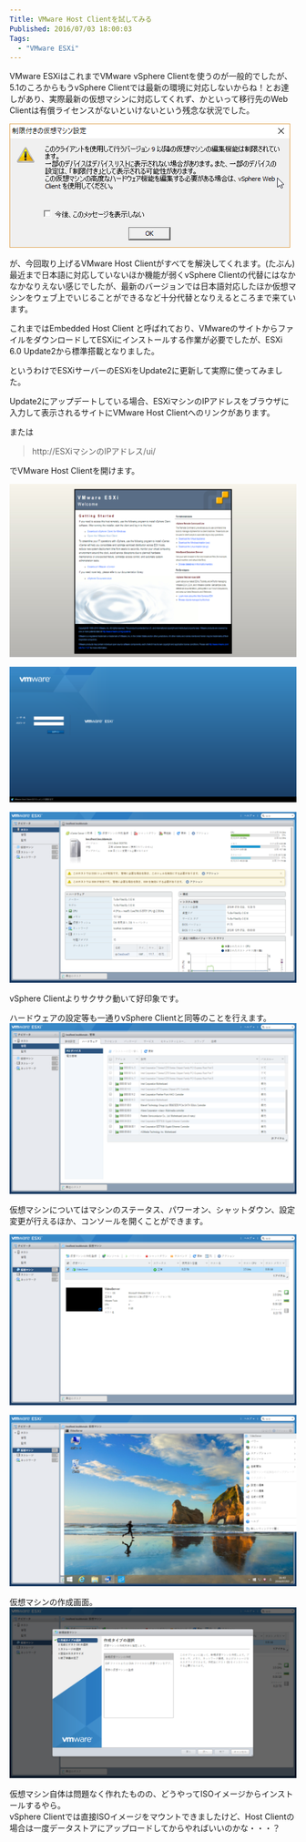 ```yaml
---
Title: VMware Host Clientを試してみる
Published: 2016/07/03 18:00:03
Tags:
  - "VMware ESXi"
---
```

VMware ESXiはこれまでVMware vSphere Clientを使うのが一般的でしたが、5.1のころからもうvSphere Clientでは最新の環境に対応しないからね！とお達しがあり、実際最新の仮想マシンに対応してくれず、かといって移行先のWeb Clientは有償ライセンスがないといけないという残念な状況でした。  

![](20160703163725.png) 

が、今回取り上げるVMware Host Clientがすべてを解決してくれます。(たぶん)
最近まで日本語に対応していないほか機能が弱くvSphere Clientの代替にはなかなかなりえない感じでしたが、最新のバージョンでは日本語対応したほか仮想マシンをウェブ上でいじることができるなど十分代替となりえるところまで来ています。  


これまではEmbedded Host Client と呼ばれており、VMwareのサイトからファイルをダウンロードしてESXiにインストールする作業が必要でしたが、ESXi 6.0 Update2から標準搭載となりました。  

<?# OEmbed "http://infratraining.blogspot.jp/2016/03/embedded-host-client-vsphere6.html" /?>

というわけでESXiサーバーのESXiをUpdate2に更新して実際に使ってみました。  

Update2にアップデートしている場合、ESXiマシンのIPアドレスをブラウザに入力して表示されるサイトにVMware Host Clientへのリンクがあります。  

または

> http://ESXiマシンのIPアドレス/ui/ 

でVMware Host Clientを開けます。  

![](20160703164526.png) 

![](20160703163807.png) 

![](20160703164016.png) 

vSphere Clientよりサクサク動いて好印象です。  

ハードウェアの設定等も一通りvSphere Clientと同等のことを行えます。  
![](20160703165012.png) 


仮想マシンについてはマシンのステータス、パワーオン、シャットダウン、設定変更が行えるほか、コンソールを開くことができます。  

![](20160703165034.png) 

![](20160703165119.png) 


仮想マシンの作成画面。  
![](20160703175851.png) 

仮想マシン自体は問題なく作れたものの、どうやってISOイメージからインストールするやら。  
vSphere Clientでは直接ISOイメージをマウントできましたけど、Host Clientの場合は一度データストアにアップロードしてからやればいいのかな・・・？